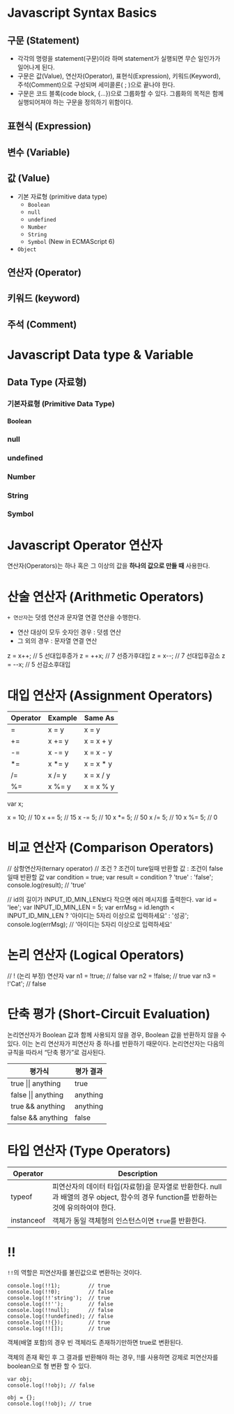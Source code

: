 # Javascript Syntax Basics

## 구문 (Statement)

- 각각의 명령을 statement(구문)이라 하며 statement가 실행되면 무슨 일인가가 일어나게 된다.
- 구문은 값(Value), 연산자(Operator), 표현식(Expression), 키워드(Keyword), 주석(Comment)으로 구성되며 세미콜론( ; )으로 끝나야 한다.
- 구문은 코드 블록(code block, {…})으로 그룹화할 수 있다. 그룹화의 목적은 함께 실행되어져야 하는 구문을 정의하기 위함이다.

## 표현식 (Expression)

## 변수 (Variable)

## 값 (Value)

- 기본 자료형 (primitive data type)
  - `Boolean`
  - `null`
  - `undefined`
  - `Number`
  - `String`
  - `Symbol` (New in ECMAScript 6)
- `Object`

## 연산자 (Operator)

## 키워드 (keyword)

## 주석 (Comment)



# Javascript Data type & Variable

## Data Type (자료형)

### 기본자료형 (Primitive Data Type)

#### Boolean

### null

### undefined

### Number

### String

### Symbol



# Javascript **Operator** 연산자

연산자(Operators)는 하나 혹은 그 이상의 값을 **하나의 값으로 만들 때** 사용한다.



# 산술 연산자 (Arithmetic Operators)

`+ 연산자`는 덧셈 연산과 문자열 연결 연산을 수행한다.

- 연산 대상이 모두 숫자인 경우 : 덧셈 연산
- 그 외의 경우 : 문자열 연결 연산

z = x++;    // 5 선대입후증가
z = ++x;    // 7 선증가후대입
z = x--;    // 7 선대입후감소
z = --x;    // 5 선감소후대입

# 대입 연산자 (Assignment Operators)

| Operator | Example | Same As   |
| -------- | ------- | --------- |
| =        | x = y   | x = y     |
| +=       | x += y  | x = x + y |
| -=       | x -= y  | x = x - y |
| *=       | x *= y  | x = x * y |
| /=       | x /= y  | x = x / y |
| %=       | x %= y  | x = x % y |

var x;

x = 10;   // 10
x += 5;   // 15
x -= 5;   // 10
x *= 5;   // 50
x /= 5;   // 10
x %= 5;   // 0



# 비교 연산자 (Comparison Operators)

// 삼항연산자(ternary operator)
// 조건 ? 조건이 ture일때 반환할 값 : 조건이 false일때 반환할 값
var condition = true;
var result = condition ? 'true' : 'false';
console.log(result); // 'true'

// id의 길이가 INPUT_ID_MIN_LEN보다 작으면 에러 메시지를 출력한다.
var id = 'lee';
var INPUT_ID_MIN_LEN = 5;
var errMsg = id.length < INPUT_ID_MIN_LEN ? '아이디는 5자리 이상으로 입력하세요' : '성공';
console.log(errMsg); // '아이디는 5자리 이상으로 입력하세요'

# 논리 연산자 (Logical Operators)

// ! (논리 부정) 연산자
var n1 = !true;  // false
var n2 = !false; // true
var n3 = !'Cat'; // false



# 단축 평가 (Short-Circuit Evaluation)

논리연산자가 Boolean 값과 함께 사용되지 않을 경우, Boolean 값을 반환하지 않을 수 있다. 이는 논리 연산자가 피연산자 중 하나를 반환하기 때문이다. 논리연산자는 다음의 규칙을 따라서 “단축 평가”로 검사된다.

| 평가식                 | 평가 결과    |
| ------------------- | -------- |
| true \|\| anything  | true     |
| false \|\| anything | anything |
| true && anything    | anything |
| false && anything   | false    |

# 타입 연산자 (Type Operators)

| Operator   | Description                              |
| ---------- | ---------------------------------------- |
| typeof     | 피연산자의 데이터 타입(자료형)을 문자열로 반환한다. null과 배열의 경우 object, 함수의 경우 function를 반환하는 것에 유의하여야 한다. |
| instanceof | 객체가 동일 객체형의 인스턴스이면 `true`를 반환한다.         |

#  !!

`!!`의 역할은 피연산자를 불린값으로 변환하는 것이다.

```
console.log(!!1);         // true
console.log(!!0);         // false
console.log(!!'string');  // true
console.log(!!'');        // false
console.log(!!null);      // false
console.log(!!undefined); // false
console.log(!!{});        // true
console.log(!![]);        // true

```

객체(배열 포함)의 경우 빈 객체라도 존재하기만하면 true로 변환된다.

객체의 존재 확인 후 그 결과를 반환해야 하는 경우, !!를 사용하면 강제로 피연산자를 boolean으로 형 변환 할 수 있다.

```
var obj;
console.log(!!obj); // false

obj = {};
console.log(!!obj); // true
```
<!--stackedit_data:
eyJoaXN0b3J5IjpbMjAxNzQxMDA3Nl19
-->